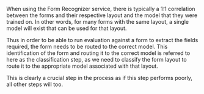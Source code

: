 

When using the Form Recognizer service, there is typically a 1:1 correlation between the forms and their respective layout and the model that they were trained on. In other words, for many forms with the same layout, a single model will exist that can be used for that layout.

Thus in order to be able to run evaluation against a form to extract the fields required, the form needs to be routed to the correct model. This identification of the form and routing it to the correct model is referred to here as the classification step, as we need to classify the form layout to route it to the appropriate model associated with that layout.

This is clearly a crucial step in the process as if this step performs poorly, all other steps will too.